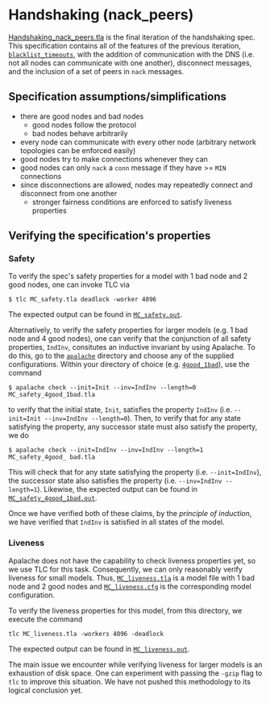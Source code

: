 # Handshaking (nack_peers)

[Handshaking_nack_peers.tla](./Handshaking_nack_peers.tla) is the final iteration of the handshaking spec. This specification contains all of the features of the previous iteration, [`blacklist_timeouts`](../), with the addition of communication with the DNS (i.e. not all nodes can communicate with one another), disconnect messages, and the inclusion of a set of peers in `nack` messages.

## Specification assumptions/simplifications

- there are good nodes and bad nodes
  - good nodes follow the protocol
  - bad nodes behave arbitrarily
- every node can communicate with every other node (arbitrary network topologies can be enforced easily)
- good nodes try to make connections whenever they can
- good nodes can only `nack` a `conn` message if they have >= `MIN` connections
- since disconnections are allowed, nodes may repeatedly connect and disconnect from one another
  - stronger fairness conditions are enforced to satisfy liveness properties

## Verifying the specification's properties

### Safety

To verify the spec's safety properties for a model with 1 bad node and 2 good nodes, one can invoke TLC via

```
$ tlc MC_safety.tla deadlock -worker 4096
```

The expected output can be found in [`MC_safety.out`](./MC_safety.out).

Alternatively, to verify the safety properties for larger models (e.g. 1 bad node and 4 good nodes), one can verify that the conjunction of all safety properties, `IndInv`, consitutes an inductive invariant by using Apalache. To do this, go to the [`apalache`](./apalache) directory and choose any of the supplied configurations. Within your directory of choice (e.g. [`4good_1bad`](./apalache/4good_1bad)), use the command

```
$ apalache check --init=Init --inv=IndInv --length=0 MC_safety_4good_1bad.tla 
```

to verify that the initial state, `Init`, satisfies the property `IndInv` (i.e. `--init=Init --inv=IndInv --length=0`). Then, to verify that for any state satisfying the property, any successor state must also satisfy the property, we do

```
$ apalache check --init=IndInv --inv=IndInv --length=1 MC_safety_4good_ bad.tla 
```

This will check that for any state satisfying the property (i.e. `--init=IndInv`), the successor state also satisfies the property (i.e. `--inv=IndInv --length=1`). Likewise, the expected output can be found in [`MC_safety_4good_1bad.out`](./apalache/MC_safety_4good_1bad.out).

Once we have verified both of these claims, by the *principle of induction*, we have verified that `IndInv` is satisfied in all states of the model.

### Liveness

Apalache does not have the capability to check liveness properties yet, so we use TLC for this task. Consequently, we can only reasonably verify liveness for small models. Thus, [`MC_liveness.tla`](./MC_liveness.tla) is a model file with 1 bad node and 2 good nodes and [`MC_liveness.cfg`](./MC_liveness.cfg) is the corresponding model configuration.

To verify the liveness properties for this model, from this directory, we execute the command

```
tlc MC_liveness.tla -workers 4096 -deadlock
```

The expected output can be found in [`MC_liveness.out`](./MC_liveness.out).

The main issue we encounter while verifying liveness for larger models is an exhaustion of disk space. One can experiment with passing the `-gzip` flag to `tlc` to improve this situation. We have not pushed this methodology to its logical conclusion yet.
